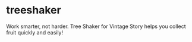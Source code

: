 # treeshaker
Work smarter, not harder. Tree Shaker for Vintage Story helps you collect fruit quickly and easily!
